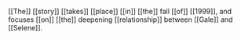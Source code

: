 [[The]] [[story]] [[takes]] [[place]] [[in]] [[the]] fall [[of]] [[1999]], and focuses [[on]] [[the]] deepening [[relationship]] between [[Gale]] and [[Selene]].